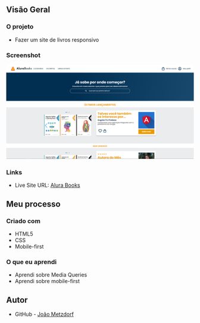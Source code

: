 ## Visão Geral

### O projeto

- Fazer um site de livros responsivo

### Screenshot

![](./alurabooks.png)

### Links

- Live Site URL: [Alura Books](https://alurabooks-nu-navy.vercel.app/)

## Meu processo

### Criado com

- HTML5
- CSS
- Mobile-first

### O que eu aprendi

- Aprendi sobre Media Queries
- Aprendi sobre mobile-first

## Autor

- GitHub - [João Metzdorf](https://github.com/joaometzdorf)
